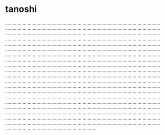 # tanoshi
.........................................................................................................................................................................................................................................................................................................................................................................................................................................................................................................................................................................................................................................................................................................................................................................................................................................................................................................................................................................................................................................................................................................................................................................................................................................................................................................................................................................................................................................................................................................................................................................................................................................................................................................................................................................................................................................................................................................................................................................................................................................................................................................................................................................................................................................................................................................................................................................................................................................................................................................................................................................................................................................................